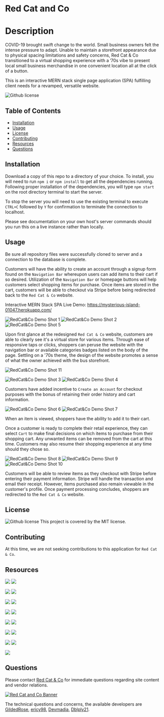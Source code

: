 # Red Cat and Co

# Description
COVID-19 brought swift change to the world. Small business owners felt the intense pressure to adapt. Unable to maintain a storefront appearance due to physical spacing limitations and safety concerns, Red Cat & Co transitioned to a virtual shopping experience with a ’70s vibe to present local small business merchandise in one convenient location all at the click of a button.

This is an interactive MERN stack single page application (SPA) fulfilling client needs for a revamped, versatile website.

![Github license](http://img.shields.io/badge/license-MIT-blue.svg)

## Table of Contents
  * [Installation](#installation)
  * [Usage](#usage)
  * [License](#license)
  * [Contributing](#contributing)
  * [Resources](#resources)
  * [Questions](#questions)

## Installation
Download a copy of this repo to a directory of your choice. To install, you will need to run `npm i` or `npm install` to get all the dependencies running. Following proper installation of the dependencies, you will type `npm start` on the root directory terminal to start the server.

To stop the server you will need to use the existing terminal to execute `CTRL+C` followed by `Y` for confirmation to terminate the connection to localhost.

Please see documentation on your own host's server commands should you run this on a live instance rather than locally.

## Usage
Be sure all repository files were successfully cloned to server and a connection to the database is complete.

Customers will have the ability to create an account through a signup form found on the `Navigation Bar` whereupon users can add items to their cart if so desired. Utilization of the `Navigation Bar` or homepage buttons will help customers select shopping items for purchase. Once items are stored in the cart, customers will be able to checkout via Stripe before being redirected back to the `Red Cat & Co` website. 

Interactive MERN Stack SPA Live Demo: https://mysterious-island-01047.herokuapp.com/

![RedCat&Co Demo Shot 1](demoshots/RCC001.png) ![RedCat&Co Demo Shot 2](demoshots/RCC002.png) ![RedCat&Co Demo Shot 5](demoshots/RCC005.png) 

Upon first glance at the redesigned `Red Cat & Co` website, customers are able to clearly see it's a virtual store for various items. Through ease of responsive taps or clicks, shoppers can peruse the website with the navigation bar or available categories badges listed on the body of the page. Settling on a '70s theme, the design of the website promotes a sense of what the owner achieved with the bus storefront.

![RedCat&Co Demo Shot 11](demoshots/RCC011.png) 

![RedCat&Co Demo Shot 3](demoshots/RCC003.png) ![RedCat&Co Demo Shot 4](demoshots/RCC004.png) 

Customers have added incentive to `Create an Account` for checkout purposes with the bonus of retaining their order history and cart information.

![RedCat&Co Demo Shot 6](demoshots/RCC006.png) ![RedCat&Co Demo Shot 7](demoshots/RCC007.png) 

When an item is viewed, shoppers have the ability to add it to their cart.

Once a customer is ready to complete their retail experience, they can select `Cart` to make final decisions on which items to purchase from their shopping cart. Any unwanted items can be removed from the cart at this time. Customers may also resume their shopping experience at any time should they chose so.

![RedCat&Co Demo Shot 8](demoshots/RCC008.png) ![RedCat&Co Demo Shot 9](demoshots/RCC009.png) ![RedCat&Co Demo Shot 10](demoshots/RCC010.png) 

Customers will be able to review items as they checkout with Stripe before entering their payment information. Stripe will handle the transaction and email their receipt. However, items purchased also remain viewable in the customer's profile. Once payment processing concludes, shoppers are redirected to the `Red Cat & Co` website.

## License
![Github license](http://img.shields.io/badge/license-MIT-blue.svg) This project is covered by the MIT license.

## Contributing
At this time, we are not seeking contributions to this application for `Red Cat & Co`.

## Resources
[![](demoshots/nodejs.png)](https://nodejs.org/en/) [![](demoshots/express.png)](https://www.npmjs.com/package/express)

[![](demoshots/bootstrap.png)](https://www.npmjs.com/package/bootstrap) [![](demoshots/apollo.png)](https://www.npmjs.com/package/apollo-server-express)

[![](demoshots/mongodb.png)](http://wwww.mongodb.com/) [![](demoshots/graphql.png)](https://www.npmjs.com/package/graphql)

[![](demoshots/styledcomponents.png)](https://www.npmjs.com/package/styled-components) [![](demoshots/react.png)](https://www.npmjs.com/package/react)

[![](demoshots/reactscripts.png)](https://www.npmjs.com/package/react-scripts) [![](demoshots/reactboot.png)](https://www.npmjs.com/package/react-bootstrap)

[![](demoshots/reactrouter.png)](https://www.npmjs.com/package/react-router-dom) [![](demoshots/stripe.png)](https://www.npmjs.com/package/stripe)

[![](demoshots/heroku.png)](https://www.heroku.com) [![](demoshots/jsonwebtok.png)](https://www.npmjs.com/package/jsonwebtoken)

[![](demoshots/mongoose.png)](https://www.npmjs.com/package/mongoose)

## Questions
Please contact [Red Cat & Co](https://redcatandco.com/) for immediate questions regarding site content and vendor relations.

[![Red Cat and Co Banner](demoshots/rc-c.png)](https://redcatandco.com/)

The technical questions and concerns, the available developers are 
[GildedRose](https://github.com/GildedRose),
[ericy98](https://github.com/ericy98),
[Devmadia](https://github.com/Devmadia),
[Dblply21](https://github.com/Dblply21).